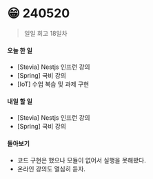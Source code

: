 # 😁 240520

> 일일 회고 18일차

#### 오늘 한 일

* \[Stevia] Nestjs 인프런 강의
* \[Spring] 국비 강의
* \[IoT] 수업 복습 및 과제 구현

#### 내일 할 일

* \[Stevia] Nestjs 인프런 강의
* \[Spring] 국비 강의



#### 돌아보기

* 코드 구현은 했으나 모듈이 없어서 실행을 못해봤다.
* 온라인 강의도 열심히 듣자.
